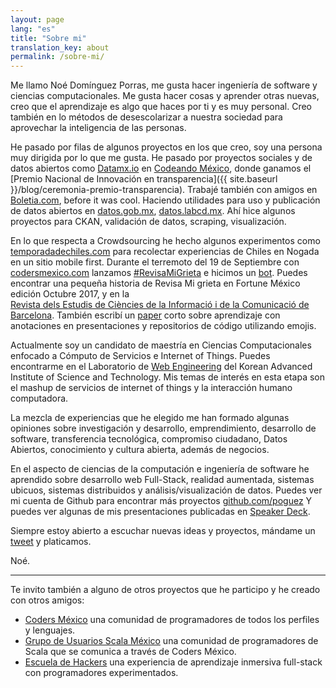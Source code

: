 ```yaml
---
layout: page
lang: "es"
title: "Sobre mi"
translation_key: about
permalink: /sobre-mi/
---
```


Me llamo Noé Domínguez Porras, me gusta hacer ingeniería de software y ciencias computacionales.
Me gusta hacer cosas y aprender otras nuevas, creo que el aprendizaje es algo que haces por ti y es muy personal.
Creo también en lo métodos de desescolarizar a nuestra sociedad para aprovechar la inteligencia de las personas.


He pasado por filas de algunos proyectos en los que creo, soy una persona muy dirigida por lo que me gusta.
He pasado por proyectos sociales y de datos abiertos como [Datamx.io](http://datamx.io) en [Codeando México](http://www.codeandomexico.org),
donde ganamos el [Premio Nacional de Innovación en transparencia]({{ site.baseurl }}/blog/ceremonia-premio-transparencia).
Trabajé también con amigos en [Boletia.com](http://boletia.com), before it was cool. Haciendo utilidades para uso y publicación
de datos abiertos en [datos.gob.mx](http://datos.gob.mx), [datos.labcd.mx](http://datos.labcd.mx). 
Ahí hice algunos proyectos para CKAN, validación de datos, scraping, visualización. 

En lo que respecta a Crowdsourcing he hecho algunos experimentos como [temporadadechiles.com](http://temporadadechiles.com)
para recolectar experiencias de Chiles en Nogada en un sitio mobile first. 
Durante el terremoto del 19 de Septiembre con [codersmexico.com](http://codersmexico.com) lanzamos 
[#RevisaMiGrieta](https://twitter.com/search?q=%23RevisaMiGrieta&src=typd) e hicimos un [bot](https://github.com/codersmexico/revisa-mi-grieta-bot).
Puedes  encontrar una pequeña historia de Revisa Mi grieta en Fortune México edición Octubre 2017, y en la  
[Revista dels Estudis de Ciències de la Informació i de la Comunicació de Barcelona](http://comein.uoc.edu/divulgacio/comein/ca/numero71/articles/Terratremol-Mexic-social-media.html).
También escribí un [paper](https://kixlab.org/courses/cs492-fall-2016/projects/minutu/paper/paper.pdf) corto sobre 
aprendizaje con anotaciones en presentaciones y repositorios de código utilizando emojis.

Actualmente soy un candidato de maestría en Ciencias Computacionales enfocado a Cómputo de Servicios e Internet of Things.
Puedes encontrarme en el Laboratorio de [Web Engineering](http://webeng.kaist.ac.kr) del Korean Advanced Institute of Science and Technology.
Mis temas de interés en esta etapa son el mashup de servicios de internet of things y la interacción humano computadora.

La mezcla de experiencias que he elegido me han formado algunas opiniones sobre investigación y desarrollo, emprendimiento, 
desarrollo de software, transferencia tecnológica, compromiso ciudadano, Datos Abiertos,
conocimiento y cultura abierta, además de negocios. 

En el aspecto de ciencias de la computación e ingeniería de software he aprendido sobre desarrollo web Full-Stack, 
realidad aumentada, sistemas ubicuos, sistemas distribuidos y análisis/visualización de datos. 
Puedes ver mi cuenta de Github para encontrar más proyectos [github.com/poguez](http://github.com/poguez)
Y puedes ver algunas de mis presentaciones publicadas en [Speaker Deck](https://speakerdeck.com/poguez).

Siempre estoy abierto a escuchar nuevas ideas y proyectos, mándame un [tweet](http://twitter.com/noe_dgz) y platicamos.


Noé.

<hr>

Te invito también a alguno de otros proyectos que he participo y he creado con otros amigos:

- [Coders México](http://www.codersmexico.com) una comunidad de programadores de todos los perfiles y lenguajes.
- [Grupo de Usuarios Scala México](http://scala.org.mx) una comunidad de programadores de Scala que se comunica a través de Coders México. 
- [Escuela de Hackers](http://escueladehackers.com) una experiencia de aprendizaje inmersiva full-stack con programadores experimentados.